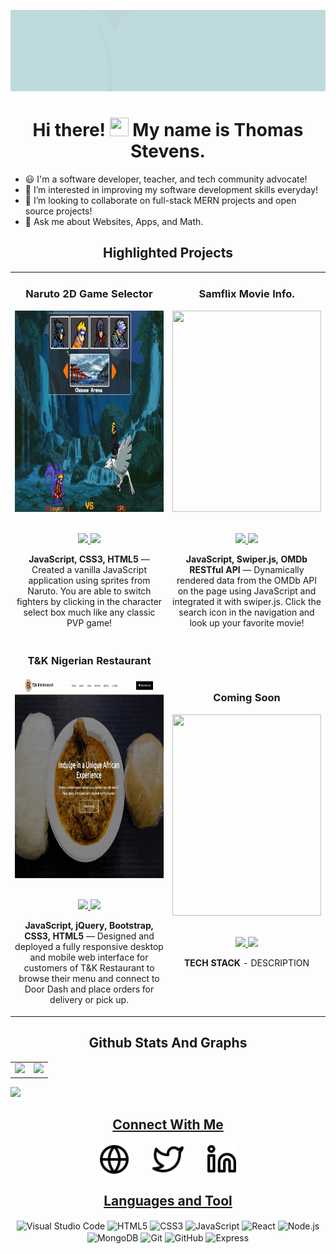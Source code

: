 ![alt text](https://github.com/ThomasAlanStevens/ThomasAlanStevens/blob/main/Github%20Cover.gif?raw=true)


<h1 align='center'>Hi there! <img src="https://github.com/sudnyeshtalekar/sudnyeshtalekar/blob/master/Assets/Hi.gif" width="30px" height="30px"> My name is Thomas Stevens.</h1>

- 😃 I'm a software developer, teacher, and tech community advocate!
- 👀 I’m interested in improving my software development skills everyday!
- 💞️ I’m looking to collaborate on full-stack MERN projects and open source projects!
- 💬 Ask me about Websites, Apps, and Math.


<!--Project Section -->

<h2 align="center">Highlighted Projects </h2>
<div align="center">
    <table>
        <tr>
            <td width="50%">
                <h3 align="center" color="white">Naruto 2D Game Selector</h3>
                <div align="center" >  
                <a href='#'> 
                <img src="https://github.com/ssaryonjr/ssaryonjr/blob/main/ezgif.com-gif-maker.gif?raw=true" alt="Naruto Game" height="322px" width="100%" />
                </a>
                <br>
                <br>
                <p>
                <a href="https://github.com/ssaryonjr/Naruto-Character-Selector/tree/main/Naruto.JS" target="_blank">
                <img src="https://img.shields.io/badge/Code-lightgrey?style=for-the-badge&logo=github"/>
                </a>  
                <a href="https://narutobattlescreen-js.netlify.app/" target="_blank">
                <img src="https://img.shields.io/badge/-website-green?style=for-the-badge&color=005da8"/>
                </a>
                </p>
                <p><strong>JavaScript, CSS3, HTML5</strong> — Created a vanilla JavaScript application using sprites from Naruto. You are able to switch fighters by clicking in the character select box much like any classic PVP game!</p>
                </div>
            </td>
            <td width="50%">
                <h3 align="center" color="white">Samflix Movie Info.</h3>
                <div align="center" >  
                <a href='https://ssjrmovieapi.netlify.app/'>
                <img src="https://github.com/ssaryonjr/ssaryonjr/blob/main/ezgif.com-gif-maker%20(1).gif?raw=true" alt="" height="322px" width="100%" />
                </a>
                <br>
                <br>
                <p>
                <a href="https://github.com/ssaryonjr" target="_blank">
                <img src="https://img.shields.io/badge/Code-lightgrey?style=for-the-badge&logo=github"/>
                </a>  
                <a href="https://ssjrmovieapi.netlify.app/" target="_blank">
                <img src="https://img.shields.io/badge/-website-green?style=for-the-badge&color=005da8"/>
                </a>
                </p>
                <p><strong>JavaScript, Swiper.js, OMDb RESTful API</strong> — Dynamically rendered data from the OMDb API on the page using JavaScript and integrated it with swiper.js. Click the search icon in the navigation and look up your favorite movie!</p>
                </div>
            </td>
        </tr>
        <tr>
            <td width="50%">
                <h3 align="center" color="white">T&K Nigerian Restaurant</h3>
                <div align="center">  
                <a href='https://tandkrestaurant.netlify.app/'>
                <img src="https://github.com/ssaryonjr/ssaryonjr/blob/main/ezgif.com-gif-maker%20(5).gif?raw=true" alt="Restaurant Website" height="322px" width="100%" />
                </a>
                <br>
                <br>
                <p>
                <a href="https://github.com/ssaryonjr/T-K-Restaurant-" target="_blank">
                <img src="https://img.shields.io/badge/Code-lightgrey?style=for-the-badge&logo=github"/>
                </a>  
                <a href="https://tandkrestaurant.netlify.app/" target="_blank">
                <img src="https://img.shields.io/badge/-website-green?style=for-the-badge&color=005da8"/>
                </a>
                </p>
                <p><strong>JavaScript, jQuery, Bootstrap, CSS3, HTML5</strong> — Designed and deployed a fully responsive desktop and mobile web interface for customers of T&K Restaurant to browse their menu and connect to Door Dash and place orders for delivery or pick up.</p>
                </div>
            </td>
            <td width="50%">
                <h3 align="center" color="white">Coming Soon</h3>
                <div align="center" >  
                <a href='https://www.google.com'>
                <img src="https://source.unsplash.com/600x400/?city" alt="" height="322px" width="100%" />
                </a>
                <br>
                <br>
                <p>
                    <a href="https://www.google.com" target="_blank">
                        <img src="https://img.shields.io/badge/Code-lightgrey?style=for-the-badge&logo=github"/>
                    </a>  
                    <a href="https://www.google.com" target="_blank">
                        <img src="https://img.shields.io/badge/-website-green?style=for-the-badge&color=005da8"/>
                    </a>
                </p>
                <p><strong>TECH STACK</strong> - DESCRIPTION</p>
                </div>
            </td>
        </tr>
    </table>
</div>

<h2 align="center">Github Stats And Graphs</h2>
<table>
    <tr>
        <td width="50%">
            <img width="100%" src="http://github-readme-streak-stats.herokuapp.com?user=ThomasAlanStevens&hide_border=true&stroke=050E96&fire=8E1010&dates=00000077&sideLabels=050E96&currStreakLabel=050E96&currStreakNum=8E1010&ring=050E96&sideNums=8E1010">
        </td>
        <td width="50%">
            <img width="100%" src="https://github-readme-stats.vercel.app/api?username=ThomasAlanStevens&hide_border=true&hide=stars&text_color=050E96&icon_color=050E96&title_color=8E1010&include_all_commits=true&count_private=true&show_icon=true">
        </td>
    </tr>
</table>
<img src="https://activity-graph.herokuapp.com/graph?username=thomasalanstevens&bg_color=FFFFFF00&color=050E96&line=050E96&point=8E1010&hide_border=true&title_color=8E1010&include_all_commits=true&count_private=true">



<h2 align="center"><u>Connect With Me</u></h3>
<section align="center">
    <a href="https://stevenssoftwareservices.com"><img align="center" alt="Website" width="10%" src="./img/globe-light.svg"/></a>
    &nbsp;&nbsp;&nbsp;&nbsp;&nbsp;&nbsp;&nbsp;
    <a href="https://twitter.com/ThomasAlanStev"><img align="center" alt="Twitter" width="10%" src="./img/twitter-light.svg"/></a>
    &nbsp;&nbsp;&nbsp;&nbsp;&nbsp;&nbsp;&nbsp;
    <a href="https://www.linkedin.com/in/thomas-alan-stevens"><img align="center" alt="Linkedin" width="10%" src="./img/linkedin-light.svg"/></a>
</section>

<h2 align='center'><u>Languages and Tool</u></h3>
<section align="center">
    <img align="center" alt="Visual Studio Code" width="8%" src="https://cdn.jsdelivr.net/gh/devicons/devicon/icons/vscode/vscode-original.svg"/>
    <img align="center" alt="HTML5" width="8%" src="https://cdn.jsdelivr.net/gh/devicons/devicon/icons/html5/html5-original.svg"/>
    <img align="center" alt="CSS3" width="8%" src="https://cdn.jsdelivr.net/gh/devicons/devicon/icons/css3/css3-original.svg"/>
    <img align="center" alt="JavaScript" width="8%" src="https://cdn.jsdelivr.net/gh/devicons/devicon/icons/javascript/javascript-original.svg"/>
    <img align="center" alt="React" width="8%" src="https://cdn.jsdelivr.net/gh/devicons/devicon/icons/react/react-original.svg"/>
    <img align="center" alt="Node.js" width="8%" src="https://cdn.jsdelivr.net/gh/devicons/devicon/icons/nodejs/nodejs-original.svg"/>
    <img align="center" alt="MongoDB" width="8%" src="https://cdn.jsdelivr.net/gh/devicons/devicon/icons/mongodb/mongodb-original.svg"/>
    <img align="center" alt="Git" width="8%" src="https://cdn.jsdelivr.net/gh/devicons/devicon/icons/git/git-original.svg"/>
    <img align="center" alt="GitHub" width="8%" src="https://user-images.githubusercontent.com/3369400/139448065-39a229ba-4b06-434b-bc67-616e2ed80c8f.png"/>
    <img align="center" alt="Express" width="18%" src="https://user-images.githubusercontent.com/97814431/170081210-73593c53-48ce-4ad1-bd96-d370c124cc2c.png">
</section>


